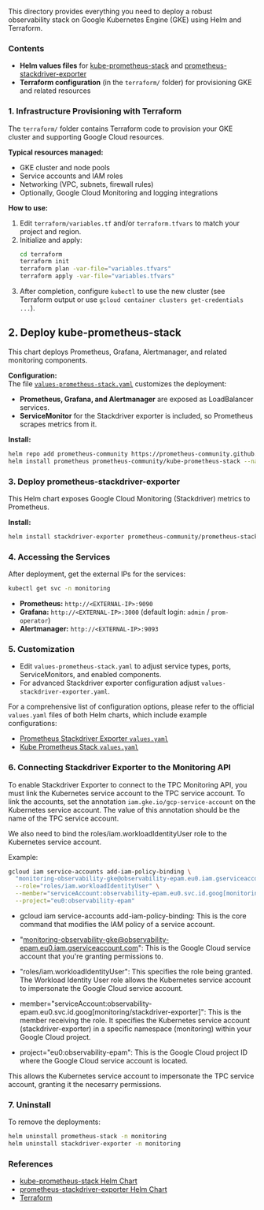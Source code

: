 

This directory provides everything you need to deploy a robust observability stack on Google Kubernetes Engine (GKE) using Helm and Terraform.

### Contents

- **Helm values files** for [kube-prometheus-stack](https://github.com/prometheus-community/helm-charts/tree/main/charts/kube-prometheus-stack) and [prometheus-stackdriver-exporter](https://github.com/prometheus-community/helm-charts/tree/main/charts/prometheus-stackdriver-exporter)
- **Terraform configuration** (in the `terraform/` folder) for provisioning GKE and related resources

### 1. Infrastructure Provisioning with Terraform

The `terraform/` folder contains Terraform code to provision your GKE cluster and supporting Google Cloud resources.

**Typical resources managed:**
- GKE cluster and node pools
- Service accounts and IAM roles
- Networking (VPC, subnets, firewall rules)
- Optionally, Google Cloud Monitoring and logging integrations

**How to use:**
1. Edit `terraform/variables.tf` and/or `terraform.tfvars` to match your project and region.
2. Initialize and apply:
   ```sh
   cd terraform
   terraform init
   terraform plan -var-file="variables.tfvars"
   terraform apply -var-file="variables.tfvars"
   ```
3. After completion, configure `kubectl` to use the new cluster (see Terraform output or use `gcloud container clusters get-credentials ...`).

## 2. Deploy kube-prometheus-stack

This chart deploys Prometheus, Grafana, Alertmanager, and related monitoring components.

**Configuration:**  
The file [`values-prometheus-stack.yaml`](./values-prometheus-stack.yaml) customizes the deployment:

- **Prometheus, Grafana, and Alertmanager** are exposed as LoadBalancer services.
- **ServiceMonitor** for the Stackdriver exporter is included, so Prometheus scrapes metrics from it.

**Install:**
```sh
helm repo add prometheus-community https://prometheus-community.github.io/helm-charts
helm install prometheus prometheus-community/kube-prometheus-stack --namespace monitoring --create-namespace -f values-prometheus-stack.yaml
```

### 3. Deploy prometheus-stackdriver-exporter

This Helm chart exposes Google Cloud Monitoring (Stackdriver) metrics to Prometheus.

**Install:**
```sh
helm install stackdriver-exporter prometheus-community/prometheus-stackdriver-exporter --namespace monitoring --set stackdriver.projectId="eu0:project-name" -f values-stackdriver-exporter.yaml
```

### 4. Accessing the Services

After deployment, get the external IPs for the services:

```sh
kubectl get svc -n monitoring
```

- **Prometheus:** `http://<EXTERNAL-IP>:9090`
- **Grafana:** `http://<EXTERNAL-IP>:3000` (default login: `admin` / `prom-operator`)
- **Alertmanager:** `http://<EXTERNAL-IP>:9093`

### 5. Customization

- Edit `values-prometheus-stack.yaml` to adjust service types, ports, ServiceMonitors, and enabled components.
- For advanced Stackdriver exporter configuration adjust `values-stackdriver-exporter.yaml`.

For a comprehensive list of configuration options, please refer to the official `values.yaml` files of both Helm charts, which include example configurations:
- [Prometheus Stackdriver Exporter `values.yaml`](https://github.com/prometheus-community/helm-charts/blob/main/charts/prometheus-stackdriver-exporter/values.yaml)
- [Kube Prometheus Stack `values.yaml`](https://github.com/prometheus-community/helm-charts/blob/main/charts/kube-prometheus-stack/values.yaml)

### 6. Connecting Stackdriver Exporter to the Monitoring API

To enable Stackdriver Exporter to connect to the TPC Monitoring API, you must link the Kubernetes service account to the TPC service account.
To link the accounts, set the annotation `iam.gke.io/gcp-service-account` on the Kubernetes service account. The value of this annotation should be the name of the TPC service account.

We also need to bind the roles/iam.workloadIdentityUser role to the Kubernetes service account.

Example:
```sh
gcloud iam service-accounts add-iam-policy-binding \
  "monitoring-observability-gke@observability-epam.eu0.iam.gserviceaccount.com" \
  --role="roles/iam.workloadIdentityUser" \
  --member="serviceAccount:observability-epam.eu0.svc.id.goog[monitoring/stackdriver-exporter]" \
  --project="eu0:observability-epam"
```
- gcloud iam service-accounts add-iam-policy-binding: This is the core command that modifies the IAM policy of a service account.

- "monitoring-observability-gke@observability-epam.eu0.iam.gserviceaccount.com": This is the Google Cloud service account that you're granting permissions to.

- "roles/iam.workloadIdentityUser": This specifies the role being granted. The Workload Identity User role allows the Kubernetes service account to impersonate the Google Cloud service account.

- member="serviceAccount:observability-epam.eu0.svc.id.goog[monitoring/stackdriver-exporter]": This is the member receiving the role. It specifies the Kubernetes service account (stackdriver-exporter) in a specific namespace (monitoring) within your Google Cloud project.

- project="eu0:observability-epam": This is the Google Cloud project ID where the Google Cloud service account is located.

This allows the Kubernetes service account to impersonate the TPC service account, granting it the necesarry permissions.

### 7. Uninstall

To remove the deployments:

```sh
helm uninstall prometheus-stack -n monitoring
helm uninstall stackdriver-exporter -n monitoring
```

### References

- [kube-prometheus-stack Helm Chart](https://github.com/prometheus-community/helm-charts/tree/main/charts/kube-prometheus-stack)
- [prometheus-stackdriver-exporter Helm Chart](https://github.com/prometheus-community/helm-charts/tree/main/charts/prometheus-stackdriver-exporter)
- [Terraform](https://www.terraform.io/)

